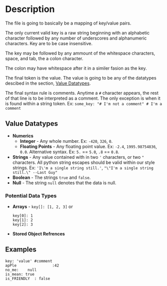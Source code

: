 # Description

The file is going to basically be a mapping of key/value pairs.

The only current valid key is a raw string beginning with an alphabetic character 
followed by any number of underscores and alphanumeric characters. Key are to be 
case insensitive.

The key may be followed by any ammount of the whitespace characters, space, and tab, 
the a colon character.

The colon may have whitespace after it in a similer fasion as the key.

The final token is the value. The value is going to be any of the datatypes descibed 
in the section, [Value Datatypes](#value_datatypes).

The final syntax rule is comments. Anytime a `#` character appears, the rest of 
that line is to be interpreted as a comment. The only exception is when it is found
within a string token. Ex: `some_key: "# I'm not a comment" # I'm a comment`

## Value Datatypes<a name="value_datatypes"></a>

* **Numerics**
    * **Integer** -
        Any whole number. Ex: `-420`, `326`, `0`.
    * **Floating Points** -
        Any floating point value. Ex: `-2.4`, `1995.98754836`, `0.0`.
        Alternative syntax. Ex: `5.` == `5.0`, `.8` == `0.8`.
* **Strings** -
    Any value contained with in two `'` characters, or two `"` characters. All python 
    string escapes should be valid within our style strings. Ex: `'I\'m a single string still.'`, 
    `"\"I'm a single string still.\" --Last Guy"`
* **Boolean** -
    The strings `true` and `false`.
* **Null** -
    The string `null` denotes that the data is null.

### Potential Data Types

* **Arrays** -
    `key[]: [1, 2, 3]`
    or
    ```
    key[0]: 1
    key[1]: 2
    key[2]: 3
    ```

* **Stored Object Refrences**

## Examples 

    key: 'value' #comment
    apPle                :42
    no_me:    null
    is_mean: true
    is_FRIENDLY  : false
